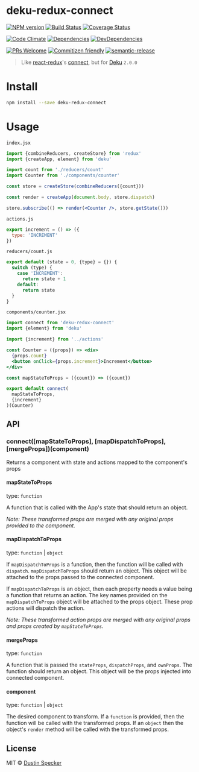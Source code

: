 # deku-redux-connect
[![NPM version](https://badge.fury.io/js/deku-redux-connect.svg)](http://badge.fury.io/js/deku-redux-connect)
[![Build Status](https://travis-ci.org/dustinspecker/deku-redux-connect.svg?branch=master)](https://travis-ci.org/dustinspecker/deku-redux-connect)
[![Coverage Status](https://img.shields.io/coveralls/dustinspecker/deku-redux-connect.svg)](https://coveralls.io/r/dustinspecker/deku-redux-connect?branch=master)

[![Code Climate](https://codeclimate.com/github/dustinspecker/deku-redux-connect/badges/gpa.svg)](https://codeclimate.com/github/dustinspecker/deku-redux-connect)
[![Dependencies](https://david-dm.org/dustinspecker/deku-redux-connect.svg)](https://david-dm.org/dustinspecker/deku-redux-connect/#info=dependencies&view=table)
[![DevDependencies](https://david-dm.org/dustinspecker/deku-redux-connect/dev-status.svg)](https://david-dm.org/dustinspecker/deku-redux-connect/#info=devDependencies&view=table)

[![PRs Welcome](https://img.shields.io/badge/PRs-welcome-brightgreen.svg?style=flat-square)](http://makeapullrequest.com)
[![Commitizen friendly](https://img.shields.io/badge/commitizen-friendly-brightgreen.svg)](http://commitizen.github.io/cz-cli/)
[![semantic-release](https://img.shields.io/badge/%20%20%F0%9F%93%A6%F0%9F%9A%80-semantic--release-e10079.svg)](https://github.com/semantic-release/semantic-release)

> Like [react-redux](https://github.com/rackt/react-redux)'s [connect](https://github.com/rackt/react-redux/blob/master/docs/api.md#connectmapstatetoprops-mapdispatchtoprops-mergeprops-options), but for [Deku](https://github.com/dekujs/deku) `2.0.0`

# Install
```bash
npm install --save deku-redux-connect
```

# Usage

`index.jsx`
```jsx
import {combineReducers, createStore} from 'redux'
import {createApp, element} from 'deku'

import count from './reducers/count'
import Counter from './components/counter'

const store = createStore(combineReducers({count}))

const render = createApp(document.body, store.dispatch)

store.subscribe(() => render(<Counter />, store.getState()))
```

`actions.js`
```javascript
export increment = () => ({
  type: 'INCREMENT'
})
```

`reducers/count.js`
```javascript
export default (state = 0, {type} = {}) {
  switch (type) {
    case 'INCREMENT':
      return state + 1
    default:
      return state
  }
}
```

`components/counter.jsx`
```jsx
import connect from 'deku-redux-connect'
import {element} from 'deku'

import {increment} from '../actions'

const Counter = ({props}) => <div>
  {props.count}
  <button onClick={props.increment}>Increment</button>
</div>

const mapStateToProps = ({count}) => ({count})

export default connect(
  mapStateToProps,
  {increment}
)(Counter)
```

## API
### connect([mapStateToProps], [mapDispatchToProps], [mergeProps])(component)
Returns a component with state and actions mapped to the component's props

#### mapStateToProps
type: `function`

A function that is called with the App's state that should return an object.

*Note: These transformed props are merged with any original props provided to the component.*

#### mapDispatchToProps
type: `function` | `object`

If `mapDispatchToProps` is a function, then the function will be called with `dispatch`. `mapDispatchToProps` should
return an object. This object will be attached to the props passed to the connected component.

If `mapDispatchToProps` is an object, then each property needs a value being a function that returns an action. The key names provided on the `mapDispatchToProps` object
will be attached to the props object. These prop actions will dispatch the action.

*Note: These transformed action props are merged with any original props and props created by `mapStateToProps`.*

#### mergeProps
type: `function`

A function that is passed the `stateProps`, `dispatchProps`, and `ownProps`. The function should
return an object. This object will be the props injected into connected component.

#### component
type: `function` | `object`

The desired component to transform. If a `function` is provided, then the function will be called with the transformed props.
If an `object` then the object's `render` method will be called with the transformed props.

## License
MIT © [Dustin Specker](https://github.com/dustinspecker)

